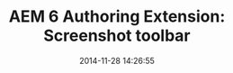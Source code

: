 ---
layout: post
title:  "AEM 6 Authoring Extension: Screenshot toolbar"
date:   2014-11-28 14:26:55
tags: [AEM, Example]
full_name: adobe-marketing-cloud/aem-authoring-extension-toolbar-screenshot
---